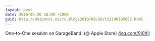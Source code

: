 ```yaml
---
layout: post
date: 2010-08-26 10:00 +1000
guid: http://desparoz.micro.blog/2010/08/26/t22148102082.html
---
```

One-to-One session on GarageBand. (@ Apple Store) [4sq.com/9I0Xll](http://4sq.com/9I0Xll)
